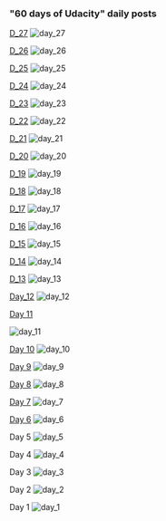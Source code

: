 ### "60 days of Udacity" daily posts

[D_27](https://bertelsmanncloud.slack.com/archives/CRDMQ3H32/p1578523784028100?thread_ts=1578523784.028100)
![day_27](assets/60_days_Udacity/D27.png)

[D_26](https://bertelsmanncloud.slack.com/archives/CRDMQ3H32/p1578435713250300?thread_ts=1578435713.250300)
![day_26](assets/60_days_Udacity/D26.png)

[D_25](https://bertelsmanncloud.slack.com/archives/CRDMQ3H32/p1578263911128300)
![day_25](assets/60_days_Udacity/D25.png)

[D_24](https://bertelsmanncloud.slack.com/archives/CRDMQ3H32/p1578178297413400?thread_ts=1578178297.413400)
![day_24](assets/60_days_Udacity/D24.png)

[D_23](https://bertelsmanncloud.slack.com/archives/CRDMQ3H32/p1578090718252100?thread_ts=1578090718.252100)
![day_23](assets/60_days_Udacity/D23.png)

[D_22](https://bertelsmanncloud.slack.com/archives/CRDMQ3H32/p1578005675090900?thread_ts=1578005675.090900)
![day_22](assets/60_days_Udacity/D22.png)

[D_21](https://bertelsmanncloud.slack.com/archives/CRDMQ3H32/p1577919287447400?thread_ts=1577919287.447400)
![day_21](assets/60_days_Udacity/D21.png)

[D_20](https://bertelsmanncloud.slack.com/archives/CRDMQ3H32/p1577829437423100?thread_ts=1577829437.423100)
![day_20](assets/60_days_Udacity/D20.png)

[D_19](https://bertelsmanncloud.slack.com/archives/CRDMQ3H32/p1577733599183900?thread_ts=1577733599.183900)
![day_19](assets/60_days_Udacity/D19.png)

[D_18](https://bertelsmanncloud.slack.com/archives/CRDMQ3H32/p1577660105267300?thread_ts=1577660105.267300)
![day_18](assets/60_days_Udacity/D18.png)

[D_17](https://bertelsmanncloud.slack.com/archives/CRDMQ3H32/p1577573860252500?thread_ts=1577573860.252500)
![day_17](assets/60_days_Udacity/D17.png)


[D_16](https://bertelsmanncloud.slack.com/archives/CRDMQ3H32/p1577487469212700?thread_ts=1577487469.212700)
![day_16](assets/60_days_Udacity/D16.png)

[D_15](https://bertelsmanncloud.slack.com/archives/CRDMQ3H32/p1577401161229700?thread_ts=1577401161.229700)
![day_15](assets/60_days_Udacity/D15.png)

[D_14](https://bertelsmanncloud.slack.com/archives/CRDMQ3H32/p1577314720263200)
![day_14](assets/60_days_Udacity/D14.png)

[D_13](https://bertelsmanncloud.slack.com/archives/CRDMQ3H32/p1577226352239000?thread_ts=1577226352.239000)
![day_13](assets/60_days_Udacity/D13.png)

[Day_12](https://bertelsmanncloud.slack.com/archives/CRDMQ3H32/p1577055102312700)
![day_12](assets/60_days_Udacity/D12.png)

[Day 11](https://bertelsmanncloud.slack.com/archives/CRDMQ3H32/p1576968648373100?thread_ts=1576968648.373100)

![day_11](assets/60_days_Udacity/D11.png)

[Day 10](https://bertelsmanncloud.slack.com/archives/CRDMQ3H32/p1576880366416300?thread_ts=1576880366.416300)
![day_10](assets/60_days_Udacity/D10.png)

[Day 9](https://bertelsmanncloud.slack.com/archives/CRDMQ3H32/p1576775047274600?thread_ts=1576775047.274600)
![day_9](assets/60_days_Udacity/D9.png)

[Day 8](https://bertelsmanncloud.slack.com/archives/CRDMQ3H32/p1576682275082100?thread_ts=1576682275.082100)
![day_8](assets/60_days_Udacity/D8.png)

[Day 7](https://bertelsmanncloud.slack.com/archives/CRDMQ3H32/p1576534492401100)
![day_7](assets/60_days_Udacity/D7.png)

[Day 6](https://bertelsmanncloud.slack.com/archives/CRDMQ3H32/p1576449530461100?thread_ts=1576449530.461100)
![day_6](assets/60_days_Udacity/D6.png)

Day 5
![day_5](assets/60_days_Udacity/D5.png)

Day 4
![day_4](assets/60_days_Udacity/D4.png)

Day 3
![day_3](assets/60_days_Udacity/D3.png)

Day 2
![day_2](assets/60_days_Udacity/D2.png)

Day 1
![day_1](assets/60_days_Udacity/D1.png)
